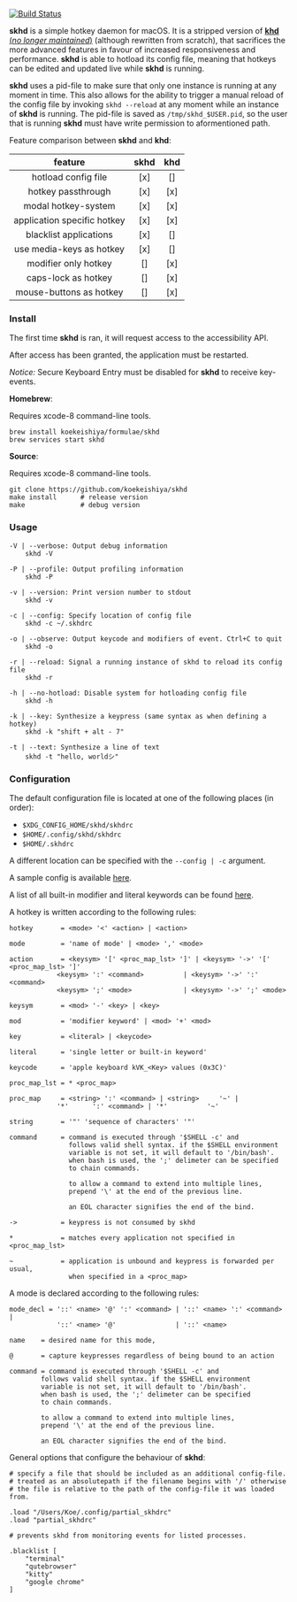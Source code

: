 [![Build Status](https://travis-ci.org/koekeishiya/skhd.svg?branch=master)](https://travis-ci.org/koekeishiya/skhd)

**skhd** is a simple hotkey daemon for macOS. It is a stripped version of [**khd** (*no longer maintained*)](https://github.com/koekeishiya/khd) (although rewritten from scratch), that sacrifices the more advanced features in favour of increased responsiveness and performance.
**skhd** is able to hotload its config file, meaning that hotkeys can be edited and updated live while **skhd** is running.

**skhd** uses a pid-file to make sure that only one instance is running at any moment in time. This also allows for the ability to trigger a manual reload of the config file by invoking `skhd --reload` at any moment while an instance of **skhd** is running. The pid-file is saved as `/tmp/skhd_$USER.pid`, so the user that is running **skhd** must have write permission to aformentioned path.

Feature comparison between **skhd** and **khd**:

| feature                    | skhd | khd |
|:--------------------------:|:----:|:---:|
| hotload config file        | [x]  | [] |
| hotkey passthrough         | [x]  | [x] |
| modal hotkey-system        | [x]  | [x] |
| application specific hotkey| [x]  | [x] |
| blacklist applications     | [x]  | [] |
| use media-keys as hotkey   | [x]  | [] |
| modifier only hotkey       | []  | [x] |
| caps-lock as hotkey        | []  | [x] |
| mouse-buttons as hotkey    | []  | [x] |

### Install

The first time **skhd** is ran, it will request access to the accessibility API.

After access has been granted, the application must be restarted.

*Notice:* Secure Keyboard Entry must be disabled for **skhd** to receive key-events.

**Homebrew**:

Requires xcode-8 command-line tools.

    brew install koekeishiya/formulae/skhd
    brew services start skhd

**Source**:

Requires xcode-8 command-line tools.

    git clone https://github.com/koekeishiya/skhd
    make install      # release version
    make              # debug version

### Usage

    -V | --verbose: Output debug information
        skhd -V

    -P | --profile: Output profiling information
        skhd -P

    -v | --version: Print version number to stdout
        skhd -v

    -c | --config: Specify location of config file
        skhd -c ~/.skhdrc

    -o | --observe: Output keycode and modifiers of event. Ctrl+C to quit
        skhd -o

    -r | --reload: Signal a running instance of skhd to reload its config file
        skhd -r

    -h | --no-hotload: Disable system for hotloading config file
        skhd -h

    -k | --key: Synthesize a keypress (same syntax as when defining a hotkey)
        skhd -k "shift + alt - 7"

    -t | --text: Synthesize a line of text
        skhd -t "hello, worldシ"

### Configuration

The default configuration file is located at one of the following places (in order):

- `$XDG_CONFIG_HOME/skhd/skhdrc`
- `$HOME/.config/skhd/skhdrc`
- `$HOME/.skhdrc`

A different location can be specified with the ```--config | -c``` argument.

A sample config is available [here](https://github.com/koekeishiya/skhd/blob/master/examples/skhdrc).

A list of all built-in modifier and literal keywords can be found [here](https://github.com/Nobody912/skhdrc/KEYWORDS.md).

A hotkey is written according to the following rules:

    hotkey       = <mode> '<' <action> | <action>

    mode         = 'name of mode' | <mode> ',' <mode>

    action       = <keysym> '[' <proc_map_lst> ']' | <keysym> '->' '[' <proc_map_lst> ']'
                <keysym> ':' <command>          | <keysym> '->' ':' <command>
                <keysym> ';' <mode>             | <keysym> '->' ';' <mode>

    keysym       = <mod> '-' <key> | <key>

    mod          = 'modifier keyword' | <mod> '+' <mod>

    key          = <literal> | <keycode>

    literal      = 'single letter or built-in keyword'

    keycode      = 'apple keyboard kVK_<Key> values (0x3C)'

    proc_map_lst = * <proc_map>

    proc_map     = <string> ':' <command> | <string>     '~' |
                '*'      ':' <command> | '*'          '~'

    string       = '"' 'sequence of characters' '"'

    command      = command is executed through '$SHELL -c' and
                   follows valid shell syntax. if the $SHELL environment
                   variable is not set, it will default to '/bin/bash'.
                   when bash is used, the ';' delimeter can be specified
                   to chain commands.

                   to allow a command to extend into multiple lines,
                   prepend '\' at the end of the previous line.

                   an EOL character signifies the end of the bind.

    ->           = keypress is not consumed by skhd

    *            = matches every application not specified in <proc_map_lst>

    ~            = application is unbound and keypress is forwarded per usual, 
                   when specified in a <proc_map>

A mode is declared according to the following rules:

    mode_decl = '::' <name> '@' ':' <command> | '::' <name> ':' <command> |
                '::' <name> '@'               | '::' <name>

    name    = desired name for this mode,

    @       = capture keypresses regardless of being bound to an action

    command = command is executed through '$SHELL -c' and
            follows valid shell syntax. if the $SHELL environment
            variable is not set, it will default to '/bin/bash'.
            when bash is used, the ';' delimeter can be specified
            to chain commands.

            to allow a command to extend into multiple lines,
            prepend '\' at the end of the previous line.

            an EOL character signifies the end of the bind.

General options that configure the behaviour of **skhd**:

    # specify a file that should be included as an additional config-file.
    # treated as an absolutepath if the filename begins with '/' otherwise
    # the file is relative to the path of the config-file it was loaded from.

    .load "/Users/Koe/.config/partial_skhdrc"
    .load "partial_skhdrc"

    # prevents skhd from monitoring events for listed processes.

    .blacklist [
        "terminal"
        "qutebrowser"
        "kitty"
        "google chrome"
    ]
